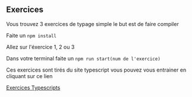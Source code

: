## Exercices

Vous trouvez 3 exercices de typage simple 
le but est de faire compiler 

Faite un `npm install`

Allez sur l'éxercice 1, 2 ou 3

Dans votre terminal faite un `npm run start(num de l'exercice)`

Ces exercices sont tirés du site typescript vous pouvez vous entrainer en cliquant sur ce lien

[Exercices Typescripts](https://typescript-exercises.github.io/#exercise=1&file=%2Findex.ts)
